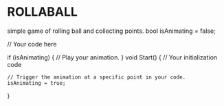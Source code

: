   # ROLLABALL
simple game of rolling ball and collecting points.
bool isAnimating = false;

// Your code here

if (isAnimating)
{
    // Play your animation.
}
void Start()
{
    // Your initialization code

    // Trigger the animation at a specific point in your code.
    isAnimating = true;
}

